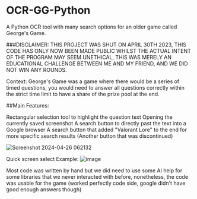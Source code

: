# OCR-GG-Python
A Python OCR tool with many search options for an older game called George's Game.

###DISCLAIMER: THIS PROJECT WAS SHUT ON APRIL 30TH 2023, THIS CODE HAS ONLY NOW BEEN MADE PUBLIC
WHILST THE ACTUAL INTENT OF THE PROGRAM MAY SEEM UNETHICAL, THIS WAS MERELY AN EDUCATIONAL CHALLENGE BETWEEN ME AND MY FRIEND, AND WE DID NOT WIN ANY ROUNDS.

Context: George's Game was a game where there would be a series of timed questions, you would need to answer all questions correctly within the strict time limit to have a share of the prize pool at the end.

##Main Features:

Rectangular selection tool to highlight the question text
Opening the currently saved screenshot
A search button to directly past the text into a Google browser
A search button that added "Valorant Lore" to the end for more specific search results
(Another button that was discontinued)

![Screenshot 2024-04-26 062132](https://github.com/kevnevv/OCR-GG-Python/assets/33120212/2c5fcb5f-91a9-466a-9904-f633a689f47c)


Quick screen select Example:
![image](https://github.com/kevnevv/OCR-GG-Python/assets/33120212/22c7bb53-4440-47e1-b6c9-2dc8280356f2)


Most code was written by hand but we did need to use some AI help for some libraries that we never interacted with before, nonetheless, the code was usable for the game (worked perfectly code side, google didn't have good enough answers though)


